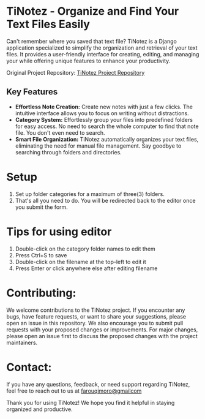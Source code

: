 # TiNotez - Organize and Find Your Text Files Easily

Can't remember where you saved that text file? TiNotez is a Django application specialized to simplify the organization and retrieval of your text files. It provides a user-friendly interface for creating, editing, and managing your 
while offering unique features to enhance your productivity.


Original Project Repository: [TiNotez Project Repository]([link-to-original-repository](https://github.com/Farrhouq/TiNotez.git))


## Key Features

- **Effortless Note Creation:** Create new notes with just a few clicks. The intuitive interface allows you to focus on writing without distractions.
- **Category System:** Effortlessly group your files into predefined folders for easy access. No need to search the whole computer to find that note file. You don't even need to search.
- **Smart File Organization:** TiNotez automatically organizes your text files, eliminating the need for manual file management. Say goodbye to searching through folders and directories.


# Setup
1. Set up folder categories for a maximum of three(3) folders.
2. That's all you need to do. You will be redirected back to the editor once you submit the form.

# Tips for using editor
1. Double-click on the category folder names to edit them
2. Press Ctrl+S to save
3. Double-click on the filename at the top-left to edit it
4. Press Enter or click anywhere else after editing filename


# Contributing:
We welcome contributions to the TiNotez project. If you encounter any bugs, have feature requests, or want to share your suggestions, please open an issue in this repository. We also encourage you to submit pull requests with your proposed changes or improvements. For major changes, please open an issue first to discuss the proposed changes with the project maintainers.

# Contact:
If you have any questions, feedback, or need support regarding TiNotez, feel free to reach out to us at [farouqimoro@gmailcom](mailto:farouqimoro@gmail.com)

Thank you for using TiNotez! We hope you find it helpful in staying organized and productive.









